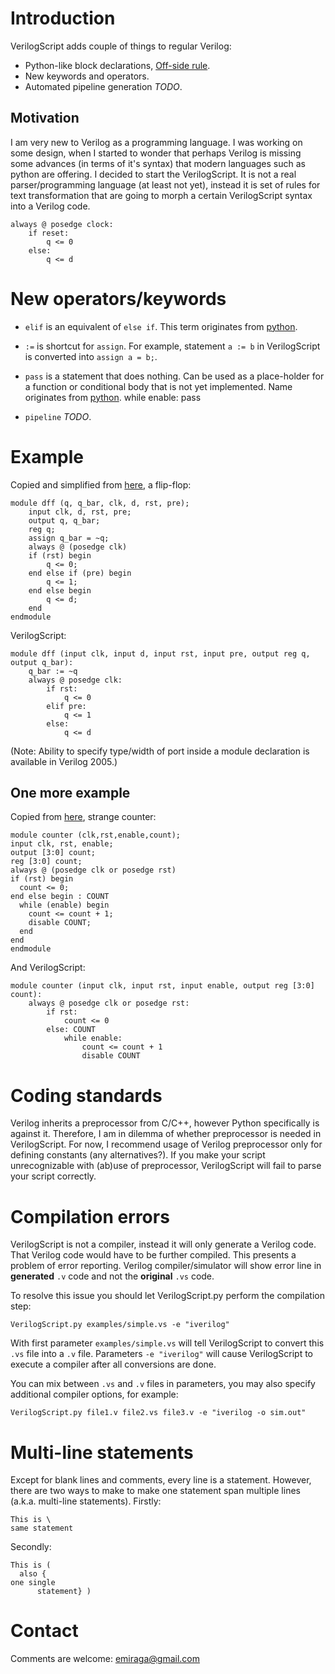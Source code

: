 Introduction
============

VerilogScript adds couple of things to regular Verilog:

 * Python-like block declarations, [Off-side rule](http://en.wikipedia.org/wiki/Off-side_rule).
 * New keywords and operators.
 * Automated pipeline generation *TODO*.

Motivation
----------

I am very new to Verilog as a programming language. I was working on some design, when I started to wonder that perhaps Verilog is missing some advances (in terms of it's syntax) that modern languages such as python are offering. I decided to start the VerilogScript. It is not a real parser/programming language (at least not yet), instead it is set of rules for text transformation that are going to morph a certain VerilogScript syntax into a Verilog code.

    always @ posedge clock:
        if reset:
            q <= 0
        else:
            q <= d

New operators/keywords
======================

 * `elif` is an equivalent of `else if`. This term originates from [python](http://docs.python.org/tutorial/controlflow.html#if-statements).

 * `:=` is shortcut for `assign`. For example, statement `a := b` in VerilogScript is converted into `assign a = b;`.

 * `pass` is a statement that does nothing. Can be used as a place-holder for a function or conditional body that is not yet implemented. Name originates from [python](http://docs.python.org/tutorial/controlflow.html#pass-statements).
       while enable:
           pass

 * `pipeline` *TODO*.

Example
=======

Copied and simplified from [here](http://www.asic-world.com/verilog/syntax2.html), a flip-flop:

    module dff (q, q_bar, clk, d, rst, pre);
        input clk, d, rst, pre;
        output q, q_bar;
        reg q;
        assign q_bar = ~q;
        always @ (posedge clk)
        if (rst) begin
            q <= 0;
        end else if (pre) begin
            q <= 1;
        end else begin
            q <= d;
        end
    endmodule

VerilogScript:

    module dff (input clk, input d, input rst, input pre, output reg q, output q_bar):
        q_bar := ~q
        always @ posedge clk:
            if rst:
                q <= 0
            elif pre:
                q <= 1
            else:
                q <= d

(Note: Ability to specify type/width of port inside a module declaration is available in Verilog 2005.)

One more example
----------------

Copied from [here](http://www.asic-world.com/verilog/verilog_one_day2.html), strange counter: 

    module counter (clk,rst,enable,count);
    input clk, rst, enable;
    output [3:0] count;
    reg [3:0] count;
    always @ (posedge clk or posedge rst)
    if (rst) begin
      count <= 0;
    end else begin : COUNT
      while (enable) begin
        count <= count + 1;
        disable COUNT;
      end
    end
    endmodule

And VerilogScript:

    module counter (input clk, input rst, input enable, output reg [3:0] count):
        always @ posedge clk or posedge rst:
            if rst:
                count <= 0
            else: COUNT
                while enable:
                    count <= count + 1
                    disable COUNT

Coding standards
================

Verilog inherits a preprocessor from C/C++, however Python specifically is against it. Therefore, I am in dilemma of whether preprocessor is needed in VerilogScript. For now, I recommend usage of Verilog preprocessor only for defining constants (any alternatives?). If you make your script unrecognizable with (ab)use of preprocessor, VerilogScript will fail to parse your script correctly.

Compilation errors
==================

VerilogScript is not a compiler, instead it will only generate a Verilog code. That Verilog code would have to be further compiled. This presents a problem of error reporting. Verilog compiler/simulator will show error line in **generated** `.v` code and not the **original** `.vs` code.

To resolve this issue you should let VerilogScript.py perform the compilation step:

    VerilogScript.py examples/simple.vs -e "iverilog"

With first parameter `examples/simple.vs` will tell VerilogScript to convert this `.vs` file into a `.v` file. Parameters `-e "iverilog"` will cause VerilogScript to execute a compiler after all conversions are done.

You can mix between `.vs` and `.v` files in parameters, you may also specify additional compiler options, for example:

    VerilogScript.py file1.v file2.vs file3.v -e "iverilog -o sim.out"

Multi-line statements
=====================

Except for blank lines and comments, every line is a statement. However, there are two ways to make to make one statement span multiple lines (a.k.a. multi-line statements). Firstly:

    This is \
	same statement

Secondly:

    This is (
      also {
    one single
          statement} )

Contact
=======

Comments are welcome: [emiraga@gmail.com](mailto:emiraga@gmail.com)
